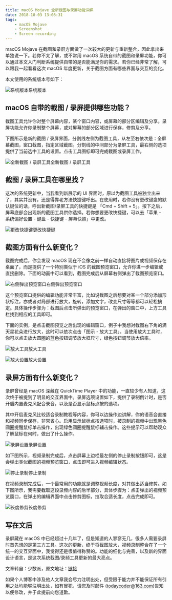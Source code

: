 ```yaml
---
title: macOS Mojave 全新截图与录屏功能详解
date: 2018-10-03 13:08:31
tags:
    - macOS Mojave
    - Screenshot
    - Screen recording
---
```


macOS Mojave 在截图和录屏方面做了一次较大的更新与重新整合，因此拿出来单独说一下。若你不太了解，或不常用 macOS 系统自带的截图和录屏功能，你可以通过本文入门判断系统提供自带的是否能满足你的需求。若你已经非常了解，可以跟我一起看看这次 macOS 年度更新，关于截图方面有哪些界面与交互的变化。

本文使用的系统版本号如下：



![系统版本](https://ws3.sinaimg.cn/large/006tNbRwly1fvuyl5vhf9j30cy03e745.jpg)系统版本

<!-- more -->

## macOS 自带的截图 / 录屏提供哪些功能？

截图工具允许你对整个屏幕内容，某个窗口内容，或屏幕的部分区编辑及分享。录屏功能允许你录制整个屏幕，或对屏幕的部分区域进行保存，修剪及分享。

下图所示是新的截图 / 录屏界面，分割线左侧为截图工具，从左至右依次是：全屏幕截图，窗口截图，指定区域截图。分割线的中间部分为录屏工具，最右侧的选项提供了当前选中工具的设置。点击工具图标即可完成截图或录屏工作。



![全新截图 / 录屏工具](https://cdn.sspai.com/2018/06/05/d6b6141c4f72597548979570317782b7.png?imageView2/2/w/1120/q/90/interlace/1/ignore-error/1)全新截图 / 录屏工具



## 截图 / 录屏工具在哪里找？

这次的系统更新中，当我看到新展示的 UI 界面时，原以为截图工具被独立出来了，其实并没有，还是得靠老方法快捷键呼出。在使用时，若你没有更改键盘的默认键位的话，呼出新截图/录屏工具的快捷键是 「Cmd + Shift + 5」。按下之后，屏幕底部会出现新的截图工具供你选择。若你想要更改快捷键，可以去「苹果 - 系统偏好设置 - 键盘 - 快捷键 - 屏幕快照」中更改。



![更改快捷键](https://cdn.sspai.com/2018/06/05/69dba25da42195f4121c89c3561a2686.png?imageView2/2/w/1120/q/90/interlace/1/ignore-error/1)更改快捷键



## 截图方面有什么新变化？

截图完成后，你会发现 macOS 现在不会像之前一样自动直接将图片或视频保存在桌面了，而是提供了一个特别类似于 iOS 的截图预览窗口，允许你进一步编辑或直接删除。下面的动画中可以看到，截图完成后从屏幕右侧弹出了截图预览窗口。



![右侧弹出预览窗口](https://cdn.sspai.com/2018/06/05/da22fe48d6fe155ea4524d5da36c8d60.gif?imageView2/2/w/1120/q/90/interlace/1/ignore-error/1)右侧弹出预览窗口



这个预览窗口提供的编辑功能非常丰富，比如说截图之后想要对某一个部分添加形状标注，亦或者对局部进行放大，旋转，添加文字，改变尺寸等等都可以轻松搞定。具体操作步骤为：截图后点击所弹出的预览窗口，在弹出的窗口中，上方工具栏找到相应的工具即可。

下面的实例，是点击截图预览之后出现的编辑窗口，例子中我想对截图右下角的满天星花朵进行放大，这时可以依次点击「图示 - 放大工具」。当使用放大工具时，你可以点击放大圆圈的蓝色按钮调节放大框尺寸，绿色按钮调节放大倍率。



![放大工具](https://cdn.sspai.com/2018/06/05/7e738b4ec9aa97890fca8329e78a540a.gif?imageView2/2/w/1120/q/90/interlace/1/ignore-error/1)放大工具





![放大设置](https://cdn.sspai.com/2018/06/05/55ed3e4b36176a57b6886a6e5b16831d.gif?imageView2/2/w/1120/q/90/interlace/1/ignore-error/1)放大设置



## 录屏方面有什么新变化？

录屏曾经是 macOS 深藏在 QuickTime Player 中的功能，一直较少有人知道，这次终于被提到了明显的交互界面中。录屏选项设置如下，提供了录制倒计时，是否开启内置麦克风配合录音，以及是否显示鼠标点按的选项。

其中开启麦克风比较适合录制教程等内容，你可以边操作边讲解，你的语音会直接和视频同步保存，非常省心。启用显示鼠标点按选项时，被录制的视频中出现黑色圆圈提醒鼠标单击操作，出现绿色圆圈提醒鼠标辅击操作。这些提示可以帮助观众了解鼠标在何时，做出了什么操作。



![录屏设置](https://cdn.sspai.com/2018/06/05/8c6e8dbe028fd61d90f283697ef4a77d.png?imageView2/2/w/1120/q/90/interlace/1/ignore-error/1)录屏设置



如下图所示，视频录制完成后，点击屏幕上边栏最左侧的停止录制按钮即可，这是会弹出类似截图的视频预览窗口，点击即可进入视频编辑状态。



![停止录制](https://cdn.sspai.com/2018/06/05/77929cd422da78a4218b8560d6392af8.png?imageView2/2/w/1120/q/90/interlace/1/ignore-error/1)停止录制



在视频录制完成后，一个最常用的功能就是调整视频长度，对其做出适当修剪。如下图所示，我需要截取这段录频内容的后半部分，具体步骤为：点击弹出的视频预览窗口，在弹出的编辑界面中点击修剪图标，拉取合适长度，点击完成即可。



![长度修剪](https://cdn.sspai.com/2018/06/05/051edff148208eae221c0f2240048be8.gif?imageView2/2/w/1120/q/90/interlace/1/ignore-error/1)长度修剪



## 写在文后

录屏藏在 macOS 中已经超过十几年了，但是知道的人寥寥无几，很多人需要录屏时首先想的是第三方工具。这次的更新，终于将截图放大，视频录制整合在了一个统一的交互界面中，我觉得还是很值得称赞的。功能的细化与完善，以及新的界面设计语言，是这次系统截图/录频工具更新的最大亮点。



文章转自：少数派，原文地址：[链接](https://sspai.com/post/44819)

如果个人博客中涉及他人文章我会尽力注明出处，但受限于能力并不能保证所有引用之处均能够注明出处，如有冒犯，请您及时邮件 (todaycoder@163.com)告知以便修改，并于此提前向您道歉。